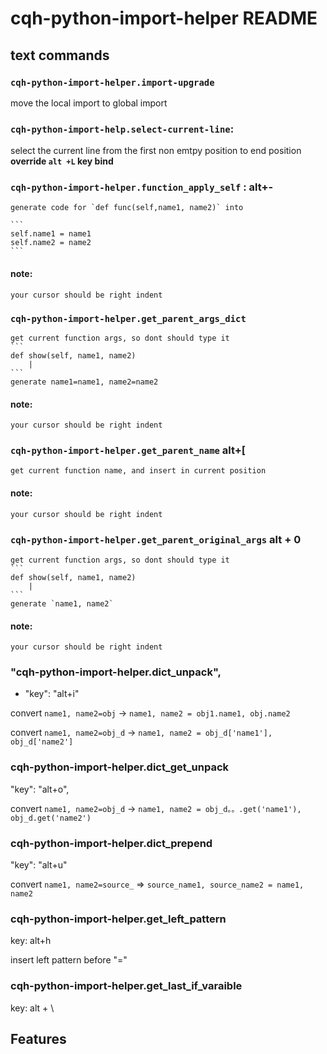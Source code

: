 # cqh-python-import-helper README

## text commands

### `cqh-python-import-helper.import-upgrade`
move the local import to global import

### `cqh-python-import-help.select-current-line`:
select the current line from the first non emtpy position to end position
<strong>override `alt +L` key bind</strong>

### `cqh-python-import-helper.function_apply_self` : alt+-

    generate code for `def func(self,name1, name2)` into

    ```
    self.name1 = name1
    self.name2 = name2
    ```
#### note:
    your cursor should be right indent

### `cqh-python-import-helper.get_parent_args_dict`

    get current function args, so dont should type it
    ```
    def show(self, name1, name2)
        |
    ```
    generate name1=name1, name2=name2

#### note:
    your cursor should be right indent

### `cqh-python-import-helper.get_parent_name` alt+[

    get current function name, and insert in current position


#### note:
    your cursor should be right indent

### `cqh-python-import-helper.get_parent_original_args` alt + 0

    get current function args, so dont should type it
    ```
    def show(self, name1, name2)
        |
    ```
    generate `name1, name2`

#### note:
    your cursor should be right indent

### "cqh-python-import-helper.dict_unpack",
                
- "key": "alt+i"

convert `name1, name2=obj` -> `name1, name2 = obj1.name1, obj.name2`

convert `name1, name2=obj_d` -> `name1, name2 = obj_d['name1'], obj_d['name2']`

###  cqh-python-import-helper.dict_get_unpack
"key": "alt+o",

convert `name1, name2=obj_d` -> `name1, name2 = obj_d。。.get('name1'), obj_d.get('name2')`

### cqh-python-import-helper.dict_prepend
"key": "alt+u"

convert `name1, name2=source_` => `source_name1, source_name2 = name1, name2`

### cqh-python-import-helper.get_left_pattern
key: alt+h

insert left pattern before "="

### cqh-python-import-helper.get_last_if_varaible
key: alt + \





## Features
